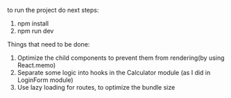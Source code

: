 to run the project do next steps:
1. npm install
2. npm run dev

Things that need to be done:
1. Optimize the child components to prevent them from rendering(by using React.memo)
2. Separate some logic into hooks in the Calculator module (as I did in LoginForm module)
3. Use lazy loading for routes, to optimize the bundle size
